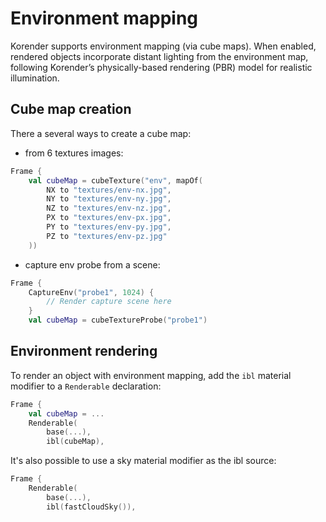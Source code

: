 # Environment mapping

Korender supports environment mapping (via cube maps).
When enabled, rendered objects incorporate distant lighting from the environment map, following Korender’s physically-based rendering (PBR) model for realistic illumination.

## Cube map creation
There a several ways to create a cube map:

- from 6 textures images:

````kotlin
Frame {
    val cubeMap = cubeTexture("env", mapOf(
        NX to "textures/env-nx.jpg",
        NY to "textures/env-ny.jpg",
        NZ to "textures/env-nz.jpg",
        PX to "textures/env-px.jpg",
        PY to "textures/env-py.jpg",
        PZ to "textures/env-pz.jpg"
    ))
````

- capture env probe from a scene:

````kotlin
Frame {
    CaptureEnv("probe1", 1024) {
        // Render capture scene here
    }
    val cubeMap = cubeTextureProbe("probe1")
````

## Environment rendering

To render an object with environment mapping, add the `ibl` material modifier to a `Renderable` declaration:

````kotlin
Frame {
    val cubeMap = ...
    Renderable(
        base(...),
        ibl(cubeMap),
````

It's also possible to use a sky material modifier as the ibl source:

````kotlin
Frame {
    Renderable(
        base(...),
        ibl(fastCloudSky()),
````


